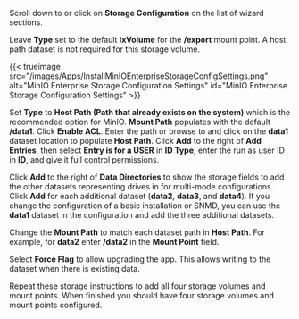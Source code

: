 &NewLine;

Scroll down to or click on **Storage Configuration** on the list of wizard sections.

Leave **Type** set to the default **ixVolume** for the **/export** mount point. A host path dataset is not required for this storage volume.

{{< trueimage src="/images/Apps/InstallMinIOEnterpriseStorageConfigSettings.png" alt="MinIO Enterprise Storage Configuration Settings" id="MinIO Enterprise Storage Configuration Settings" >}}

Set **Type** to **Host Path (Path that already exists on the system)** which is the recommended option for MinIO.
**Mount Path** populates with the default **/data1**.
Click **Enable ACL**.
Enter the path or browse to and click on the **data1** dataset location to populate **Host Path**.
Click **Add** to the right of **Add Entries**, then select **Entry is for a USER** in **ID Type**, enter the run as user ID in **ID**, and give it full control permissions.

Click **Add** to the right of **Data Directories** to show the storage fields to add the other datasets representing drives in for multi-mode configurations.
Click **Add** for each additional dataset (**data2**, **data3**, and **data4**).
If you change the configuration of a basic installation or SNMD, you can use the **data1** dataset in the configuration and add the three additional datasets.

Change the **Mount Path** to match each dataset path in **Host Path**. For example, for **data2** enter **/data2** in the **Mount Point** field.

Select **Force Flag** to allow upgrading the app. This allows writing to the dataset when there is existing data.

Repeat these storage instructions to add all four storage volumes and mount points.
When finished you should have four storage volumes and mount points configured.
